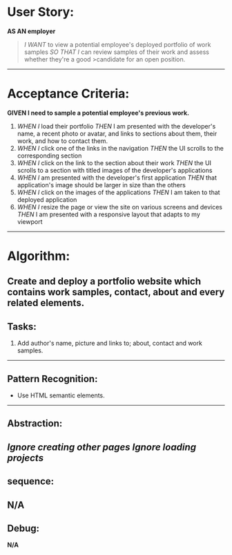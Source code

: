 # User Story:

**AS AN employer**
>*I WANT* to view a potential employee's deployed portfolio of work samples
>*SO THAT I* can review samples of their work and assess whether they're a good >candidate for an open position.
---

# Acceptance Criteria:
**GIVEN I need to sample a potential employee's previous work.**
1. *WHEN I* load their portfolio
    *THEN* I am presented with the developer's name, a recent photo or avatar, and links to sections about them, their work, and how to contact them.
2. *WHEN I* click one of the links in the navigation
    *THEN* the UI scrolls to the corresponding section
3. *WHEN I* click on the link to the section about their work
    *THEN* the UI scrolls to a section with titled images of the developer's applications
4. *WHEN I* am presented with the developer's first application
    *THEN* that application's image should be larger in size than the others
5. *WHEN I* click on the images of the applications
    *THEN* I am taken to that deployed application
6. *WHEN I* resize the page or view the site on various screens and devices
    *THEN* I am presented with a responsive layout that adapts to my viewport
---

# Algorithm:
**Create and deploy a portfolio website which contains work samples, contact, about and every related elements.**
---
## Tasks:
1. Add author's name, picture and links to; about, contact and work samples.
---
## Pattern Recognition:
- Use HTML semantic elements.
---
## Abstraction:
*Ignore creating other pages*
*Ignore loading projects*
---
## sequence:
**N/A**
---
## Debug:
**N/A**